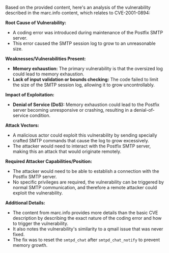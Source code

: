 Based on the provided content, here's an analysis of the vulnerability described in the marc.info content, which relates to CVE-2001-0894:

**Root Cause of Vulnerability:**
- A coding error was introduced during maintenance of the Postfix SMTP server.
- This error caused the SMTP session log to grow to an unreasonable size.

**Weaknesses/Vulnerabilities Present:**
- **Memory exhaustion:** The primary vulnerability is that the oversized log could lead to memory exhaustion.
- **Lack of input validation or bounds checking:**  The code failed to limit the size of the SMTP session log, allowing it to grow uncontrollably.

**Impact of Exploitation:**
- **Denial of Service (DoS):** Memory exhaustion could lead to the Postfix server becoming unresponsive or crashing, resulting in a denial-of-service condition.

**Attack Vectors:**
- A malicious actor could exploit this vulnerability by sending specially crafted SMTP commands that cause the log to grow excessively.
- The attacker would need to interact with the Postfix SMTP server, making this an attack that would originate remotely.

**Required Attacker Capabilities/Position:**
- The attacker would need to be able to establish a connection with the Postfix SMTP server.
- No specific privileges are required, the vulnerability can be triggered by normal SMTP communication, and therefore a remote attacker could exploit the vulnerability.

**Additional Details:**
- The content from marc.info provides more details than the basic CVE description by describing the exact nature of the coding error and how to trigger the vulnerability.
- It also notes the vulnerability's similarity to a qmail issue that was never fixed.
- The fix was to reset the `smtpd_chat` after `smtpd_chat_notify` to prevent memory growth.